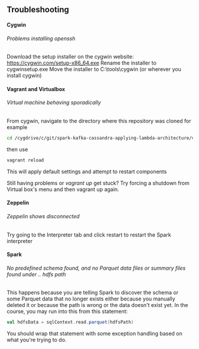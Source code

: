 ## Troubleshooting

#### Cygwin

###### Problems installing openssh
Download the setup installer on the cygwin website: https://cygwin.com/setup-x86_64.exe
Rename the installer to cygwinsetup.exe
Move the installer to C:\tools\cygwin (or wherever you install cygwin)

#### Vagrant and Virtualbox

###### Virtual machine behaving sporadically
From cygwin, navigate to the directory where this repository was cloned
for example
```bash
cd /cygdrive/c/git/spark-kafka-cassandra-applying-lambda-architecture/vagrant
```
then use 
```bash
vagrant reload
```
This will apply default settings and attempt to restart components

Still having problems or *vagrant up* get stuck? Try forcing a shutdown from Virtual box's menu and then vagrant up again.

#### Zeppelin

###### Zeppelin shows disconnected
Try going to the Interpreter tab and click restart to restart the Spark interpreter

#### Spark

###### No predefined schema found, and no Parquet data files or summary files found under .. hdfs path
This happens because you are telling Spark to discover the schema or some Parquet data that no longer exists either because you manually deleted it or because the path is wrong or the data doesn't exist yet. In the course, you may run into this from this statement:

```scala
val hdfsData = sqlContext.read.parquet(hdfsPath)
```
You should wrap that statement with some exception handling based on what you're trying to do.
